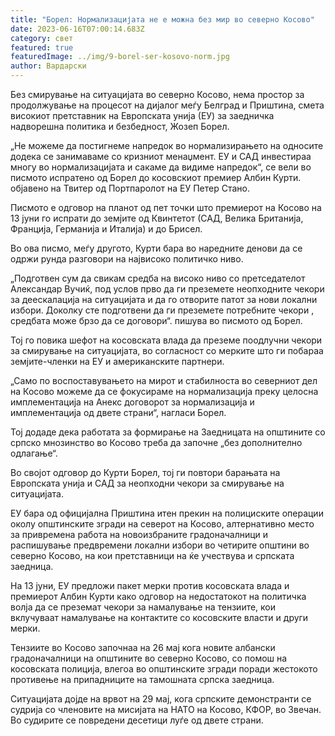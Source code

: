 ```yaml
---
title: "Борел: Нормализацијата не е можна без мир во северно Косово"
date: 2023-06-16T07:00:14.683Z
category: свет
featured: true
featuredImage: ../img/9-borel-ser-kosovo-norm.jpg
author: Вардарски
---
```

Без смирување на ситуацијата во северно Косово, нема простор за продолжување на процесот на дијалог меѓу Белград и Приштина, смета високиот претставник на Европската унија (ЕУ) за заедничка надворешна политика и безбедност, Жозеп Борел.

„Не можеме да постигнеме напредок во нормализирањето на односите додека се занимаваме со кризниот менаџмент. ЕУ и САД инвестираа многу во нормализацијата и сакаме да видиме напредок“, се вели во писмото испратено од Борел до косовскиот премиер Албин Курти. објавено на Твитер од Портпаролот на ЕУ Петер Стано.

Писмото е одговор на планот од пет точки што премиерот на Косово на 13 јуни го испрати до земјите од Квинтетот (САД, Велика Британија, Франција, Германија и Италија) и до Брисел.

Во ова писмо, меѓу другото, Курти бара во наредните денови да се одржи рунда разговори на највисоко политичко ниво.

„Подготвен сум да свикам средба на високо ниво со претседателот Александар Вучиќ, под услов прво да ги преземете неопходните чекори за деескалација на ситуацијата и да го отворите патот за нови локални избори. Доколку сте подготвени да ги преземете потребните чекори , средбата може брзо да се договори“. пишува во писмото од Борел.

Тој го повика шефот на косовската влада да преземе поодлучни чекори за смирување на ситуацијата, во согласност со мерките што ги побараа земјите-членки на ЕУ и американските партнери.

„Само по воспоставувањето на мирот и стабилноста во северниот дел на Косово можеме да се фокусираме на нормализација преку целосна имплементација на Анекс договорот за нормализација и имплементација од двете страни“, нагласи Борел.

Тој додаде дека работата за формирање на Заедницата на општините со српско мнозинство во Косово треба да започне „без дополнително одлагање“.

Во својот одговор до Курти Борел, тој ги повтори барањата на Европската унија и САД за неопходни чекори за смирување на ситуацијата.

ЕУ бара од официјална Приштина итен прекин на полициските операции околу општинските згради на северот на Косово, алтернативно место за привремена работа на новоизбраните градоначалници и распишување предвремени локални избори во четирите општини во северно Косово, на кои претставници на ќе учествува и српската заедница.

На 13 јуни, ЕУ предложи пакет мерки против косовската влада и премиерот Албин Курти како одговор на недостатокот на политичка волја да се преземат чекори за намалување на тензиите, кои вклучуваат намалување на контактите со косовските власти и други мерки.

Тензиите во Косово започнаа на 26 мај кога новите албански градоначалници на општините во северно Косово, со помош на косовската полиција, влегоа во општинските згради поради жестокото противење на припадниците на тамошната српска заедница.

Ситуацијата дојде на врвот на 29 мај, кога српските демонстранти се судрија со членовите на мисијата на НАТО на Косово, КФОР, во Звечан. Во судирите се повредени десетици луѓе од двете страни.